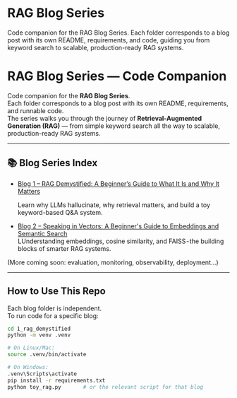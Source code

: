 # RAG Blog Series
Code companion for the RAG Blog Series. Each folder corresponds to a blog post with its own README, requirements, and code, guiding you from keyword search to scalable, production-ready RAG systems.

# RAG Blog Series — Code Companion

Code companion for the **RAG Blog Series**.  
Each folder corresponds to a blog post with its own README, requirements, and runnable code.  
The series walks you through the journey of **Retrieval-Augmented Generation (RAG)** — from simple keyword search all the way to scalable, production-ready RAG systems.

---

## 📚 Blog Series Index

- [Blog 1 – RAG Demystified: A Beginner’s Guide to What It Is and Why It Matters](./1_rag_demystified/)
  
  Learn why LLMs hallucinate, why retrieval matters, and build a toy keyword-based Q&A system.  

- [Blog 2 – Speaking in Vectors: A Beginner's Guide to Embeddings and Semantic Search](./2_speaking_in_vectors/)  
  LUnderstanding embeddings, cosine similarity, and FAISS - the building blocks of smarter RAG systems.  

(More coming soon: evaluation, monitoring, observability, deployment…)

---

## How to Use This Repo

Each blog folder is independent.  
To run code for a specific blog:

```bash
cd 1_rag_demystified    
python -m venv .venv

# On Linux/Mac:
source .venv/bin/activate

# On Windows:
.venv\Scripts\activate
pip install -r requirements.txt
python toy_rag.py       # or the relevant script for that blog

